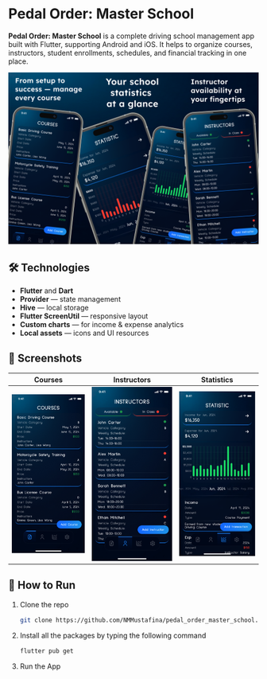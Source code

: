 # Pedal Order: Master School

**Pedal Order: Master School** is a complete driving school management app built with Flutter, supporting Android and iOS. It helps to organize courses, instructors, student enrollments, schedules, and financial tracking in one place.

![Preview](assets/images/preview.png)

## 🛠️ Technologies

- **Flutter** and **Dart**
- **Provider** — state management
- **Hive** — local storage
- **Flutter ScreenUtil** — responsive layout
- **Custom charts** — for income & expense analytics
- **Local assets** — icons and UI resources

## 📱 Screenshots

| Courses | Instructors | Statistics |
|--------|--------|---------|
| ![Courses](assets/images/screenshot_01.png) | ![Instructors](assets/images/screenshot_02.png) | ![Statistics](assets/images/screenshot_03.png) |

## 🚀 How to Run

1. Clone the repo
   ```sh
   git clone https://github.com/NMMustafina/pedal_order_master_school.git
   ```
2. Install all the packages by typing the following command
   ```sh
   flutter pub get
   ```
3. Run the App
